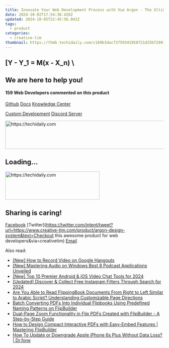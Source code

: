 ```yaml
---
title: Innovate Your Web Development Process with Vue Argon - The Ultimate FREE Design System for Bootstrap + Vue by Creative Tim
date: 2024-10-02T17:54:30.426Z
updated: 2024-10-05T22:45:56.042Z
tags:
  - product
categories:
  - creative-tim
thumbnail: https://thmb.techidaily.com/c169b3dacf2f59341958f21d25bf2991aa2ae1cdaf45a12a73275ef22646d781.jpg
---
```


## \[Y - Y_1 = M(x - X_n) \

## We are here to help you!

#### 159 Web Developers commented on this product

[Github](https://github.com/creativetimofficial/argon-design-system) [Docs](https://tools.techidaily.com/creative-tim/products/) [Knowledge Center](https://tools.techidaily.com/creative-tim/products/) 

[Custom Development](https://tools.techidaily.com/creative-tim/products/) [Discord Server](https://discord.com/invite/FhCJCaHdQa) 

<!-- affiliate ads begin -->
<a href="https://appsumo.8odi.net/c/5597632/2044586/7443" target="_top" id="2044586">
  <img src="//a.impactradius-go.com/display-ad/7443-2044586" border="0" alt="https://techidaily.com" width="728" height="90"/>
</a>
<img height="0" width="0" src="https://appsumo.8odi.net/i/5597632/2044586/7443" style="position:absolute;visibility:hidden;" border="0" />
<!-- affiliate ads end -->

## Loading...

<!-- affiliate ads begin -->
<a href="https://aligracehair.sjv.io/c/5597632/1896555/19272" target="_top" id="1896555">
  <img src="//a.impactradius-go.com/display-ad/19272-1896555" border="0" alt="https://techidaily.com" width="300" height="90"/>
</a>
<img height="0" width="0" src="https://aligracehair.sjv.io/i/5597632/1896555/19272" style="position:absolute;visibility:hidden;" border="0" />
<!-- affiliate ads end -->

## Sharing is caring!

[Facebook](https://www.facebook.com/sharer/sharer.php?u=https://www.creative-tim.com/product/argon-design-system?src=sdkpreparse) [Twitter](https://twitter.com/intent/tweet?url=https://www.creative-tim.com/product/argon-design-system&text=Checkout this awesome product for web developers&via=creativetim) [Email](https://tools.techidaily.com/creative-tim/products/)

<ins class="adsbygoogle"
     style="display:block"
     data-ad-format="autorelaxed"
     data-ad-client="ca-pub-7571918770474297"
     data-ad-slot="1223367746"></ins>

<ins class="adsbygoogle"
     style="display:block"
     data-ad-client="ca-pub-7571918770474297"
     data-ad-slot="8358498916"
     data-ad-format="auto"
     data-full-width-responsive="true"></ins>

<span class="atpl-alsoreadstyle">Also read:</span>
<div><ul>
<li><a href="https://video-screen-grab.techidaily.com/new-how-to-record-video-on-google-hangouts/"><u>[New] How to Record Video on Google Hangouts</u></a></li>
<li><a href="https://extra-support.techidaily.com/new-mastering-audio-on-windows-best-8-podcast-applications-unveiled/"><u>[New] Mastering Audio on Windows Best 8 Podcast Applications Unveiled</u></a></li>
<li><a href="https://screen-activity-recording.techidaily.com/new-top-10-premier-android-and-ios-video-chat-tools-for-2024/"><u>[New] Top 10 Premier Android & iOS Video Chat Tools for 2024</u></a></li>
<li><a href="https://instagram-videos.techidaily.com/updated-discover-and-collect-free-instagram-filters-through-search-for-2024/"><u>[Updated] Discover & Collect Free Instagram Filters Through Search for 2024</u></a></li>
<li><a href="https://win-popular.techidaily.com/are-you-able-to-read-flippingbook-documents-from-right-to-left-similar-to-arabic-script-understanding-customizable-page-directions/"><u>Are You Able to Read FlippingBook Documents From Right to Left Similar to Arabic Script? Understanding Customizable Page Directions</u></a></li>
<li><a href="https://win-popular.techidaily.com/batch-converting-pdfs-into-individual-flipbooks-using-predefined-naming-patterns-on-flipbuilder/"><u>Batch Converting PDFs Into Individual Flipbooks Using Predefined Naming Patterns on FlipBuilder</u></a></li>
<li><a href="https://win-popular.techidaily.com/dual-page-zoom-functionality-in-flip-pdfs-created-with-flipbuilder-a-step-by-step-guide/"><u>Dual-Page Zoom Functionality in Flip PDFs Created with FlipBuilder - A Step-by-Step Guide</u></a></li>
<li><a href="https://win-popular.techidaily.com/how-to-design-compact-interactive-pdfs-with-easy-embed-features-mastering-flipbuilder/"><u>How to Design Compact Interactive PDFs with Easy-Embed Features | Mastering FlipBuilder</u></a></li>
<li><a href="https://techidaily.com/how-to-update-or-downgrade-apple-iphone-6s-plus-without-data-loss-drfone-by-drfone-ios-system-repair-ios-system-repair/"><u>How To Update or Downgrade Apple iPhone 6s Plus Without Data Loss? | Dr.fone</u></a></li>
</ul></div>

